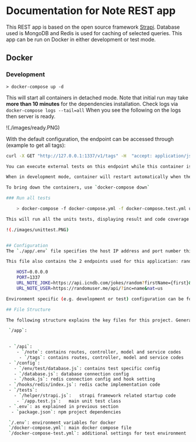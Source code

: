 ﻿# Documentation for Note REST app

This REST app is based on the open source framework [Strapi](https://strapi.io/documentation/v3.x/getting-started/introduction.html).
Database used is MongoDB and Redis is used for caching of selected queries.
This app can be run on Docker in either development or test mode.

## Docker 

### Development

    > docker-compose up -d

This will start all containers in detached mode. Note that initial run may take **more than 10 minutes** for the dependencies installation. Check logs via `docker-compose logs --tail=all` When you see the following on the logs then server is ready.

!(./images/ready.PNG)

With the default configuration, the endpoint can be accessed through (example to get all tags):
```bash
curl -X GET "http://127.0.0.1:1337/v1/tags" -H  "accept: application/json"

You can execute external tests on this endpoint while this container is running.

When in development mode, container will restart automatically when there are changes made in the directory. Data is persisted through docker volume, as specified in the `docker-compose.yml`

To bring down the containers, use `docker-compose down` 

### Run all tests

    > docker-compose -f docker-compose.yml -f docker-compose.test.yml up

This will run all the units tests, displaying result and code coverage information in the console. Container will exit once test run is complete.

!(./images/unittest.PNG)


## Configuration
The `./app/.env` file specifies the host IP address and port number this application will listen to. **Note:** Remember to update the port in `docker-compose.yaml` accordingly if this is changed.

This file also contains the 2 endpoints used for this application: random user and random joke. This can be changed easily if needed.

    HOST=0.0.0.0
    PORT=1337
    URL_NOTE_JOKE=https://api.icndb.com/jokes/random?firstName={first}&lastName={last}
    URL_NOTE_USER=https://randomuser.me/api/?inc=name&nat=us

Environment specific (e.g. development or test) configuration can be found under `./app/config/{env}/.env`where {env} correspond to the environment variable `NODE_ENV`.

## File Structure

The following structure explains the key files for this project. Generated files/folders (e.g. build, cache, node_modules, coverage) are not shown here.

 `/app`:
	

 - `/api`: 
    - `/note`: contains routes, controller, model and service codes
     - `/tags`: contains routes, controller, model and service codes
 - `/config`:
   - `/env/test/database.js`: contains test specific config
   - `/database.js`: database connection config
   - `/hook.js`: redis connection config and hook setting
 - `/hooks/redis/index.js`: redis cache implementation code
 - `/tests`: 
   - `/helper/strapi.js`:   strapi framework related startup code
    - `/app.test.js`:   main unit test class
 - `.env`: as explained in previous section
  - `package.json`: npm project dependencies 

 `/.env`: environment variables for docker
 `/docker-compose.yml`: main docker compose file 
 `/docker-compose-test.yml`: additional settings for test environment



